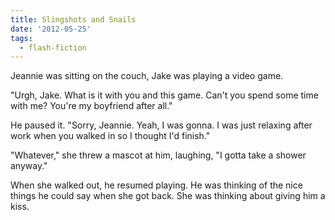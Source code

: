 ```yaml
---
title: Slingshots and Snails
date: '2012-05-25'
tags:
  - flash-fiction
---
```


Jeannie was sitting on the couch, Jake was playing a video game.

<!-- truncate -->

"Urgh, Jake. What is it with you and this game. Can't you spend some time with
me? You're my boyfriend after all."

He paused it. "Sorry, Jeannie. Yeah, I was gonna. I was just relaxing after work
when you walked in so I thought I'd finish."

"Whatever," she threw a mascot at him, laughing, "I gotta take a shower anyway."

When she walked out, he resumed playing. He was thinking of the nice things he
could say when she got back. She was thinking about giving him a kiss.
